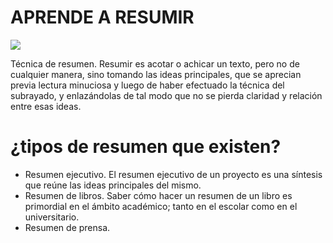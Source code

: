 # APRENDE A RESUMIR

![](https://redhistoria.com/wp-content/uploads/2019/05/Resumen-de-texto.png)

Técnica de resumen. Resumir es acotar o achicar un texto, pero no de cualquier manera, sino tomando las ideas principales, que se aprecian previa lectura minuciosa y luego de haber efectuado la técnica del subrayado, y enlazándolas de tal modo que no se pierda claridad y relación entre esas ideas.

# ¿tipos de resumen que existen?

* Resumen ejecutivo. El resumen ejecutivo de un proyecto es una síntesis que reúne las ideas principales del mismo. 
* Resumen de libros. Saber cómo hacer un resumen de un libro es primordial en el ámbito académico; tanto en el escolar como en el universitario. 
* Resumen de prensa.
